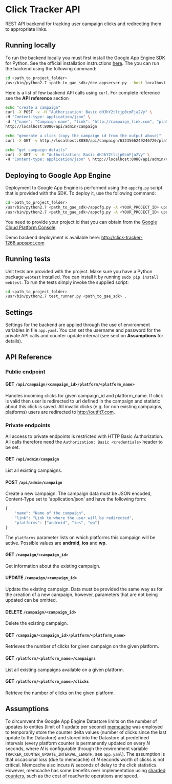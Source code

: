 Click Tracker API
=========

REST API backend for tracking user campaign clicks and redirecting them
to appropriate links.


## Running locally
To run the backend locally you must first install the Google App Engine SDK for
Python. See the official installation instructions [here](https://cloud.google.com/appengine/downloads#Google_App_Engine_SDK_for_Python).
The you can run the backend using the following command:
```bash
cd <path_to_project_folder>
/usr/bin/python2.7 <path_to_gae_sdk>/dev_appserver.py --host localhost .
```
Here is a list of few backend API calls using `curl`. For complete reference see
the __API reference__ section
```bash
echo "create a campaign"
curl -X POST -v -H "Authorization: Basic dHJhY2tlcjp0cmFja2Vy" \
-H "Content-type: application/json" \
-d '{"name": "Campaign name", "link": "http://campaign_link.com", "platforms": ["android", "ios"]}' \
http://localhost:8080/api/admin/campaign

echo "generate a click (copy the campaign id from the output above)"
curl -X GET -v http://localhost:8080/api/campaign/6323566249246720/platform/ios

echo "get campaign details"
curl -X GET -v -H "Authorization: Basic dHJhY2tlcjp0cmFja2Vy" \
-H "Content-type: application/json" \ http://localhost:8080/api/admin/campaign/6323566249246720
```

## Deploying to Google App Engine
Deployment to Google App Engine is performed using the `appcfg.py` script that
is provided with the SDK. To deploy it, use the following command:
```bash
cd <path_to_project_folder>
/usr/bin/python2.7 <path_to_gae_sdk>/appcfg.py -A <YOUR_PROJECT_ID> update app.yaml
/usr/bin/python2.7 <path_to_gae_sdk>/appcfg.py -A <YOUR_PROJECT_ID> update_indexes .
```
You need to provide your project id that you can obtain from the [Google Cloud
Platform Console](https://console.cloud.google.com/).

Demo backend deployment is available here: http://click-tracker-1268.appspot.com

## Running tests
Unit tests are provided with the project. Make sure you have a Python package `webtest` installed. You can install it by running `sudo pip install webtest`.
To run the tests simply invoke the supplied script:
```bash
cd <path_to_project_folder>
/usr/bin/python2.7 test_runner.py <path_to_gae_sdk> .
```

## Settings
Settings for the backend are applied through the use of environment variables in
file `app.yaml`. You can set the username and password for the private API calls
and counter update interval (see section __Assumptions__ for details).

## API Reference

### Public endpoint

#### GET `/api/campaign/<campaign_id>/platform/<platform_name>`
Handles incoming clicks for given campaign_id and platform_name. If click is valid then user is redirected to url defined in the campaign and statistic about this click is saved. All invalid clicks (e.g. for non existing campaigns, platforms) users are redirected to http://outfit7.com.

### Private endpoints
All access to private endpoints is restricted with HTTP Basic Authorization. All calls therefore need the `Authorization: Basic <credentials>` header to be set.

#### GET `/api/admin/campaign`
List all existing campaigns.

#### POST `/api/admin/campaign`
Create a new campaign. The campaign data must be JSON encoded, Content-Type set to 'application/json' and have the following form:
```javascript
{
    "name": "Name of the campaign",
    "link": "Link to where the user will be redirected",
    "platforms": ["android", "ios", "wp"]
}
```
The `platforms` parameter lists on which platforms this campaign will be active. Possible values are __android__, __ios__ and __wp__.

#### GET `/campaign/<campaign_id>`
Get information about the existing campaign.

#### UPDATE `/campaign/<campaign_id>`
Update the existing campaign. Data must be provided the same way as for the creation of a new campaign, however, parameters that are not being updated can be omitted.

#### DELETE `/campaign/<campaign_id>`
Delete the existing campaign.

#### GET `/campaign/<campaign_id>/platform/<platform_name>`
Retrieves the number of clicks for given campaign on the given platform.

#### GET `/platform/<platform_name>/campaigns`
List all existing campaigns available on a given platform.

#### GET `/platform/<platform_name>/clicks`
Retrieve the number of clicks on the given platform.

## Assumptions
To circumvent the Google App Engine Datastore limits on the number of updates to
entites (limit of 1 update per second) [memcache](https://cloud.google.com/appengine/articles/scaling/memcache) was employed to temporarily
store the counter delta values (number of clicks since the last update to the Datastore) and stored into the Datastore at predefined intervals (every platform counter is permanently updated on every *N* seconds, where *N* is configurable through the environment variable `TRACKER_COUNTER_UPDATE_INTERVAL_LENGTH`, see `app.yaml`).
The assumption is that occasional loss (due to memcache) of *N* seconds worth of clicks is not critical. Memcache also incurs *N* seconds of delay to the click statistics. However, memcache has some benefits over implementation using [sharded counters](https://cloud.google.com/appengine/articles/sharding_counters), such as the cost of read/write operations and speed.
